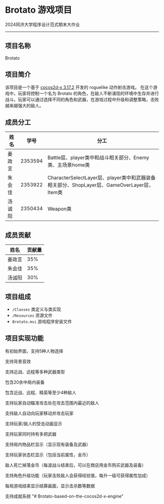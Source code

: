 # Brotato 游戏项目

2024同济大学程序设计范式期末大作业

------



## 项目名称

Brotato

## 项目简介

该项目是一个基于 [cocos2d-x 3.17.2](https://docs.cocos.com/cocos2d-x/manual/) 开发的 roguelike 动作射击游戏。 在这个游戏中，玩家将控制一个名为 Brotato 的角色，在敌人不断涌现的环境中生存并进行战斗。玩家可以通过选择不同的角色和武器，在游戏过程中升级和调整策略，击败越来越强大的敌人。

## 成员分工

| 姓名   | 学号    | 分工                                                         |
| ------ | ------- | ------------------------------------------------------------ |
| 姜政言 | 2353594 | Battle层、player类中和战斗相关部分、Enemy类、主场景home类 |
| 朱会佳 | 2353922 | CharacterSelectLayer层、player类中和武器装备相关部分、ShopLayer层、GameOverLayer层，Item类 |
| 汤诚阳 | 2350434 | Weapon类 |

## 成员贡献

| 姓名   | 贡献量 |
| ------ | ------ |
| 姜政言 | 35%    |
| 朱会佳 | 35%    |
| 汤诚阳 | 30%    |

## 项目组成

- `/Classes` 类定义与类实现
- `/Resources` 资源文件
- `Brotato.msi` 游戏程序安装文件

## 项目实现功能

有初始界面，支持5种人物选择

支持背景音效

支持近战、远程等多种武器类型

包含20余中局内装备

包含近战、远程、精英等至少4种敌人

支持玩家自动瞄准攻击处在攻击范围内最近的敌人

支持敌人自动向玩家移动并攻击玩家

支持玩家/敌人的受击动画显示

支持玩家同时持有多把武器

支持局内物品栏显示（显示现有装备及武器）

支持玩家状态栏显示（包括当前属性，金币）

敌人死亡掉落金币（每波战斗结束后，可以在商店用金币购买武器及装备）

支持角色升级功能（玩家击败敌人会获得经验值，每升一级可获得属性加成）

每局游戏结束显示结算画面，显示击杀数等数据

支持成就系统
"# Brotato-based-on-the-cocos2d-x-engine" 
